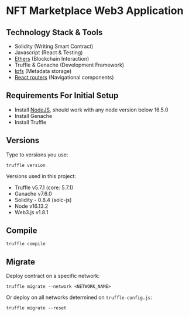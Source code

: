 # NFT Marketplace Web3 Application

## Technology Stack & Tools

- Solidity (Writing Smart Contract)
- Javascript (React & Testing)
- [Ethers](https://docs.ethers.io/v5/) (Blockchain Interaction)
- Truffle & Genache (Development Framework)
- [Ipfs](https://ipfs.io/) (Metadata storage)
- [React routers](https://v5.reactrouter.com/) (Navigational components)

## Requirements For Initial Setup

- Install [NodeJS](https://nodejs.org/en/), should work with any node version below 16.5.0
- Install Genache
- Install Truffle

## Versions

Type to versions you use:

```
truffle version
```

Versions used in this project:

- Truffle v5.7.1 (core: 5.7.1)
- Ganache v7.6.0
- Solidity - 0.8.4 (solc-js)
- Node v16.13.2
- Web3.js v1.8.1

## Compile

```
truffle compile
```

## Migrate

Deploy contract on a specific network:

```
truffle migrate --network <NETWORK_NAME>
```

Or deploy on all networks determined on `truffle-config.js`:

```
truffle migrate --reset
```
